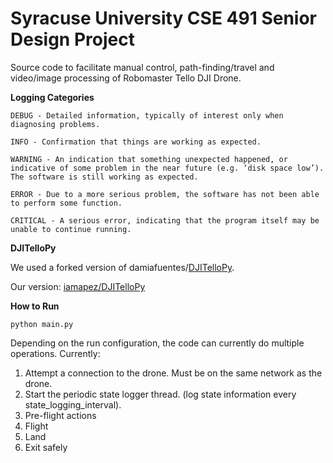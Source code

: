 # **Syracuse University CSE 491 Senior Design Project**

Source code to facilitate manual control, path-finding/travel and video/image processing of Robomaster Tello DJI Drone.


**Logging Categories**
    
    DEBUG - Detailed information, typically of interest only when diagnosing problems.
    
    INFO - Confirmation that things are working as expected.
    
    WARNING - An indication that something unexpected happened, or indicative of some problem in the near future (e.g. ‘disk space low’). The software is still working as expected.
    
    ERROR - Due to a more serious problem, the software has not been able to perform some function.
    
    CRITICAL - A serious error, indicating that the program itself may be unable to continue running.

**DJITelloPy**

We used a forked version of damiafuentes/[DJITelloPy](https://github.com/damiafuentes/DJITelloPy).

Our version: [iamapez/DJITelloPy](https://github.com/iamapez/DJITelloPy)

**How to Run**

`python main.py`

Depending on the run configuration, the code can currently do multiple operations. Currently:
1. Attempt a connection to the drone. Must be on the same network as the drone.
2. Start the periodic state logger thread. (log state information every state_logging_interval).
3. Pre-flight actions
4. Flight
5. Land
6. Exit safely
